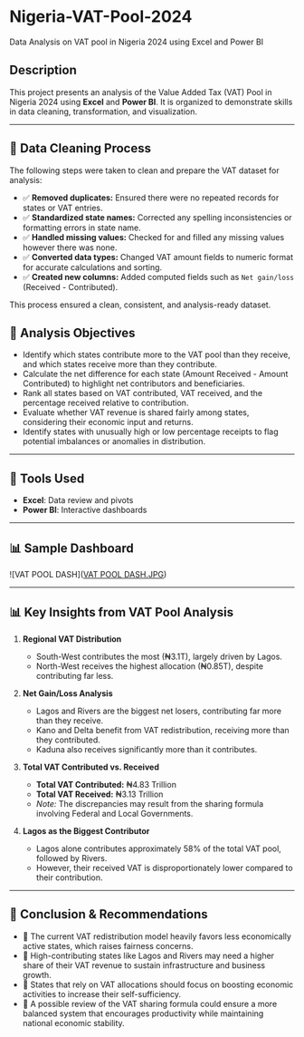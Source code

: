 # Nigeria-VAT-Pool-2024
Data Analysis on VAT pool in Nigeria 2024 using Excel and Power BI

## Description

This project presents an analysis of the Value Added Tax (VAT) Pool in Nigeria 2024 using  **Excel** and **Power BI**. It is organized to demonstrate skills in data cleaning, transformation, and visualization.

---


## 🧹 Data Cleaning Process

The following steps were taken to clean and prepare the VAT dataset for analysis:

- ✅ **Removed duplicates:** Ensured there were no repeated records for states or VAT entries.
- ✅ **Standardized state names:** Corrected any spelling inconsistencies or formatting errors in state name.
- ✅ **Handled missing values:** Checked for and filled any missing values however there was none.
- ✅ **Converted data types:** Changed VAT amount fields to numeric format for accurate calculations and sorting.
- ✅ **Created new columns:** Added computed fields such as `Net gain/loss` (Received - Contributed).

This process ensured a clean, consistent, and analysis-ready dataset.


## 🎯 Analysis Objectives


- Identify which states contribute more to the VAT pool than they receive, and which states receive more than they contribute.
- Calculate the net difference for each state (Amount Received - Amount Contributed) to highlight net contributors and beneficiaries.
- Rank all states based on VAT contributed, VAT received, and the percentage received relative to contribution.
- Evaluate whether VAT revenue is shared fairly among states, considering their economic input and returns.
- Identify states with unusually high or low percentage receipts to flag potential imbalances or anomalies in distribution.


---

## 🧪 Tools Used

- **Excel**: Data review and pivots
- **Power BI**: Interactive dashboards


---

## 📊 Sample Dashboard

![VAT POOL DASH]([VAT POOL DASH.JPG](https://github.com/Mercyadarugo/Nigeria-VAT-Pool-2024/blob/main/NIGERIA%20VAT%20POOL%202024.pbix))

---


## 📊 Key Insights from VAT Pool Analysis

1. **Regional VAT Distribution**  
   - South-West contributes the most (₦3.1T), largely driven by Lagos.  
   - North-West receives the highest allocation (₦0.85T), despite contributing far less.

2. **Net Gain/Loss Analysis**  
   - Lagos and Rivers are the biggest net losers, contributing far more than they receive.  
   - Kano and Delta benefit from VAT redistribution, receiving more than they contributed.  
   - Kaduna also receives significantly more than it contributes.

3. **Total VAT Contributed vs. Received** 

   - **Total VAT Contributed:** ₦4.83 Trillion  
   - **Total VAT Received:** ₦3.13 Trillion  
   - *Note:* The discrepancies may result from the sharing formula involving Federal and Local Governments.

4. **Lagos as the Biggest Contributor**  
   - Lagos alone contributes approximately 58% of the total VAT pool, followed by Rivers.  
   - However, their received VAT is disproportionately lower compared to their contribution.

---

## 📢 Conclusion & Recommendations

- 🔹 The current VAT redistribution model heavily favors less economically active states, which raises fairness concerns.  
- 🔹 High-contributing states like Lagos and Rivers may need a higher share of their VAT revenue to sustain infrastructure and business growth.  
- 🔹 States that rely on VAT allocations should focus on boosting economic activities to increase their self-sufficiency.  
- 🔹 A possible review of the VAT sharing formula could ensure a more balanced system that encourages productivity while maintaining national economic stability.

